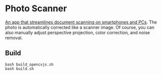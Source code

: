 # Photo Scanner

[An app that streamlines document scanning on smartphones and PCs](https://marmooo.github.io/photo-scanner/).
The photo is automatically corrected like a scanner image. Of course, you can
also manually adjust perspective projection, color correction, and noise
removal.

## Build

```
bash build_opencvjs.sh
bash build.sh
```
